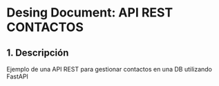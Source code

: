 # Desing Document: API REST CONTACTOS

## 1. Descripción
Ejemplo de una API REST para gestionar contactos en una DB utilizando FastAPI
